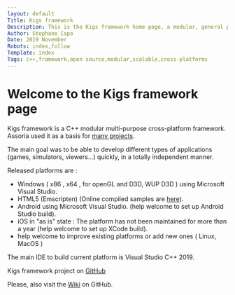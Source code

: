 ```yaml
---
layout: default
Title: Kigs framework
Description: This is the Kigs framework home page, a modular, general purpose, cross platform, C++ development framework.
Author: Stephane Capo
Date: 2019 November 
Robots: index,follow
Template: index
Tags: c++,framework,open source,modular,scalable,cross-platforms 
---
```


# Welcome to the Kigs framework page

Kigs framework is a C++ modular multi-purpose cross-platform framework.
Assoria used it as a basis for [many projects](https://kigs-framework.org/Projects).

The main goal was to be able to develop different types of applications (games, simulators, viewers...) quickly,
in a totally independent manner. 

Released platforms are : 
* Windows ( x86 , x64 , for openGL and D3D, WUP D3D ) using Microsoft Visual Studio.
* HTML5 (Emscripten) (Online compiled samples are [here](https://kigs-framework.org/Samples)).
* Android using Microsoft Visual Studio. (help welcome to set up Android Studio build).
* iOS in "as is" state : The platform has not been maintained for more than a year (help welcome to set up XCode build).
* help welcome to improve existing platforms or add new ones ( Linux, MacOS )

The main IDE to build current platform is Visual Studio C++ 2019.

Kigs framework project on [GitHub](https://github.com/assoria/kigs/)

Please, also visit the [Wiki](https://github.com/assoria/kigs/wiki) on GitHub.<br/>
